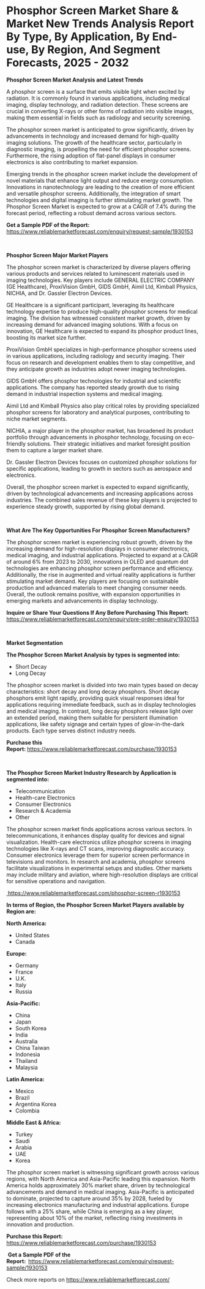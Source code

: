 <p><h1>Phosphor Screen Market Share & Market New Trends Analysis Report By Type, By Application, By End-use, By Region, And Segment Forecasts, 2025 - 2032</h1></p><p><strong>Phosphor Screen Market Analysis and Latest Trends</strong></p>
<p><p>A phosphor screen is a surface that emits visible light when excited by radiation. It is commonly found in various applications, including medical imaging, display technology, and radiation detection. These screens are crucial in converting X-rays or other forms of radiation into visible images, making them essential in fields such as radiology and security screening.</p><p>The phosphor screen market is anticipated to grow significantly, driven by advancements in technology and increased demand for high-quality imaging solutions. The growth of the healthcare sector, particularly in diagnostic imaging, is propelling the need for efficient phosphor screens. Furthermore, the rising adoption of flat-panel displays in consumer electronics is also contributing to market expansion.</p><p>Emerging trends in the phosphor screen market include the development of novel materials that enhance light output and reduce energy consumption. Innovations in nanotechnology are leading to the creation of more efficient and versatile phosphor screens. Additionally, the integration of smart technologies and digital imaging is further stimulating market growth. The Phosphor Screen Market is expected to grow at a CAGR of 7.4% during the forecast period, reflecting a robust demand across various sectors.</p></p>
<p><strong>Get a Sample PDF of the Report:&nbsp;</strong> <a href="https://www.reliablemarketforecast.com/enquiry/request-sample/1930153?utm_campaign=2324&utm_medium=2&utm_source=Github&utm_content=ia&utm_term=29032025&utm_id=phosphor-screen">https://www.reliablemarketforecast.com/enquiry/request-sample/1930153</a></p>
<p>&nbsp;</p>
<p><strong>Phosphor Screen Major Market Players</strong></p>
<p><p>The phosphor screen market is characterized by diverse players offering various products and services related to luminescent materials used in imaging technologies. Key players include GENERAL ELECTRIC COMPANY (GE Healthcare), ProxiVision GmbH, GIDS GmbH, Aimil Ltd, Kimball Physics, NICHIA, and Dr. Gassler Electron Devices.</p><p>GE Healthcare is a significant participant, leveraging its healthcare technology expertise to produce high-quality phosphor screens for medical imaging. The division has witnessed consistent market growth, driven by increasing demand for advanced imaging solutions. With a focus on innovation, GE Healthcare is expected to expand its phosphor product lines, boosting its market size further.</p><p>ProxiVision GmbH specializes in high-performance phosphor screens used in various applications, including radiology and security imaging. Their focus on research and development enables them to stay competitive, and they anticipate growth as industries adopt newer imaging technologies.</p><p>GIDS GmbH offers phosphor technologies for industrial and scientific applications. The company has reported steady growth due to rising demand in industrial inspection systems and medical imaging. </p><p>Aimil Ltd and Kimball Physics also play critical roles by providing specialized phosphor screens for laboratory and analytical purposes, contributing to niche market segments.</p><p>NICHIA, a major player in the phosphor market, has broadened its product portfolio through advancements in phosphor technology, focusing on eco-friendly solutions. Their strategic initiatives and market foresight position them to capture a larger market share.</p><p>Dr. Gassler Electron Devices focuses on customized phosphor solutions for specific applications, leading to growth in sectors such as aerospace and electronics.</p><p>Overall, the phosphor screen market is expected to expand significantly, driven by technological advancements and increasing applications across industries. The combined sales revenue of these key players is projected to experience steady growth, supported by rising global demand.</p></p>
<p>&nbsp;</p>
<p><strong>What Are The Key Opportunities For Phosphor Screen Manufacturers?</strong></p>
<p><p>The phosphor screen market is experiencing robust growth, driven by the increasing demand for high-resolution displays in consumer electronics, medical imaging, and industrial applications. Projected to expand at a CAGR of around 6% from 2023 to 2030, innovations in OLED and quantum dot technologies are enhancing phosphor screen performance and efficiency. Additionally, the rise in augmented and virtual reality applications is further stimulating market demand. Key players are focusing on sustainable production and advanced materials to meet changing consumer needs. Overall, the outlook remains positive, with expansion opportunities in emerging markets and advancements in display technology.</p></p>
<p><strong>Inquire or Share Your Questions If Any Before Purchasing This Report:</strong> <a href="https://www.reliablemarketforecast.com/enquiry/pre-order-enquiry/1930153?utm_campaign=2324&utm_medium=2&utm_source=Github&utm_content=ia&utm_term=29032025&utm_id=phosphor-screen">https://www.reliablemarketforecast.com/enquiry/pre-order-enquiry/1930153</a></p>
<p>&nbsp;</p>
<p><strong>Market Segmentation</strong></p>
<p><strong>The Phosphor Screen Market Analysis by types is segmented into:</strong></p>
<p><ul><li>Short Decay</li><li>Long Decay</li></ul></p>
<p><p>The phosphor screen market is divided into two main types based on decay characteristics: short decay and long decay phosphors. Short decay phosphors emit light rapidly, providing quick visual responses ideal for applications requiring immediate feedback, such as in display technologies and medical imaging. In contrast, long decay phosphors release light over an extended period, making them suitable for persistent illumination applications, like safety signage and certain types of glow-in-the-dark products. Each type serves distinct industry needs.</p></p>
<p><strong>Purchase this Report:&nbsp;</strong><a href="https://www.reliablemarketforecast.com/purchase/1930153?utm_campaign=2324&utm_medium=2&utm_source=Github&utm_content=ia&utm_term=29032025&utm_id=phosphor-screen">https://www.reliablemarketforecast.com/purchase/1930153</a></p>
<p>&nbsp;</p>
<p><strong>The Phosphor Screen Market Industry Research by Application is segmented into:</strong></p>
<p><ul><li>Telecommunication</li><li>Health-care Electronics</li><li>Consumer Electronics</li><li>Research & Academia</li><li>Other</li></ul></p>
<p><p>The phosphor screen market finds applications across various sectors. In telecommunications, it enhances display quality for devices and signal visualization. Health-care electronics utilize phosphor screens in imaging technologies like X-rays and CT scans, improving diagnostic accuracy. Consumer electronics leverage them for superior screen performance in televisions and monitors. In research and academia, phosphor screens facilitate visualizations in experimental setups and studies. Other markets may include military and aviation, where high-resolution displays are critical for sensitive operations and navigation.</p></p>
<p><a href="https://www.reliablemarketforecast.com/phosphor-screen-r1930153?utm_campaign=2324&utm_medium=2&utm_source=Github&utm_content=ia&utm_term=29032025&utm_id=phosphor-screen">&nbsp;https://www.reliablemarketforecast.com/phosphor-screen-r1930153</a></p>
<p><strong>In terms of Region, the Phosphor Screen Market Players available by Region are:</strong></p>
<p>
    <p> <strong> North America: </strong>
        <ul>
            <li>United States</li>
            <li>Canada</li>
        </ul>
        </p> 
    <p> <strong> Europe: </strong>
        <ul>
            <li>Germany</li>
            <li>France</li>
            <li>U.K.</li>
            <li>Italy</li>
            <li>Russia</li>
        </ul>
        </p> 
    <p> <strong> Asia-Pacific: </strong>
        <ul>
            <li>China</li>
            <li>Japan</li>
            <li>South Korea</li>
            <li>India</li>
            <li>Australia</li>
            <li>China Taiwan</li>
            <li>Indonesia</li>
            <li>Thailand</li>
            <li>Malaysia</li>
        </ul>
        </p> 
    <p> <strong> Latin America: </strong>
        <ul>
            <li>Mexico</li>
            <li>Brazil</li>
            <li>Argentina Korea</li>
            <li>Colombia</li>
        </ul>
        </p> 
    <p> <strong> Middle East & Africa: </strong>
        <ul>
            <li>Turkey</li>
            <li>Saudi</li>
            <li>Arabia</li>
            <li>UAE</li>
            <li>Korea</li>
        </ul>
    </p>
    </p>
<p><p>The phosphor screen market is witnessing significant growth across various regions, with North America and Asia-Pacific leading this expansion. North America holds approximately 30% market share, driven by technological advancements and demand in medical imaging. Asia-Pacific is anticipated to dominate, projected to capture around 35% by 2028, fueled by increasing electronics manufacturing and industrial applications. Europe follows with a 25% share, while China is emerging as a key player, representing about 10% of the market, reflecting rising investments in innovation and production.</p></p>
<p><strong>Purchase this Report: </strong><a href="https://www.reliablemarketforecast.com/purchase/1930153?utm_campaign=2324&utm_medium=2&utm_source=Github&utm_content=ia&utm_term=29032025&utm_id=phosphor-screen">https://www.reliablemarketforecast.com/purchase/1930153</a></p>
<p>&nbsp;<strong>Get a Sample PDF of the Report:&nbsp;&nbsp;</strong><a href="https://www.reliablemarketforecast.com/enquiry/request-sample/1930153?utm_campaign=2324&utm_medium=2&utm_source=Github&utm_content=ia&utm_term=29032025&utm_id=phosphor-screen">https://www.reliablemarketforecast.com/enquiry/request-sample/1930153</a></p>
<p><strong></strong></p>
<p>Check more reports on <a href="https://www.reliablemarketforecast.com/?utm_campaign=2324&utm_medium=2&utm_source=Github&utm_content=ia&utm_term=29032025&utm_id=phosphor-screen">https://www.reliablemarketforecast.com/</a></p>
